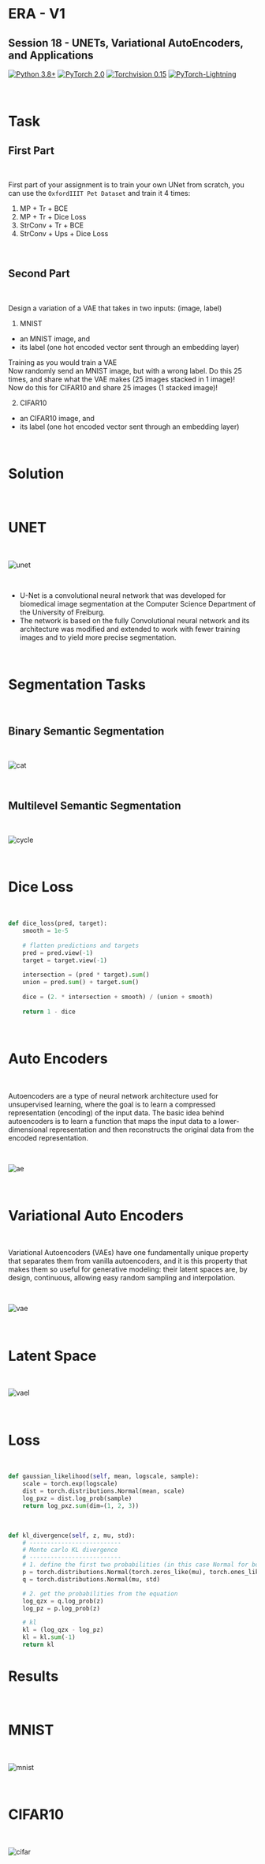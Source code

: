 # ERA - V1

## Session 18 - UNETs, Variational AutoEncoders, and Applications

[![Python 3.8+](https://img.shields.io/badge/python-3.8+-blue.svg)](https://www.python.org/downloads/release/python-380/)
[![PyTorch 2.0](https://img.shields.io/badge/torch-v2.0-brightgreen)](https://pytorch.org/docs/stable/index.html)
[![Torchvision 0.15](https://img.shields.io/badge/torchvision-v0.15-green)](https://pytorch.org/vision/stable/index.html)
[![PyTorch-Lightning](https://img.shields.io/badge/pytorch_lightning-v2.0.6-red)](https://lightning.ai/docs/pytorch/latest/)

<br>

# Task

## First Part

<br>

First part of your assignment is to train your own UNet from scratch, you can use the `OxfordIIIT Pet Dataset` and train it 4 times:

1. MP + Tr + BCE
2. MP + Tr + Dice Loss
3. StrConv + Tr + BCE
4. StrConv + Ups + Dice Loss

<br>

## Second Part

<br>

Design a variation of a VAE that takes in two inputs: (image, label)

1. MNIST
* an MNIST image, and
* its label (one hot encoded vector sent through an embedding layer)

Training as you would train a VAE  
Now randomly send an MNIST image, but with a wrong label. 
Do this 25 times, and share what the VAE makes (25 images stacked in 1 image)!     
Now do this for CIFAR10 and share 25 images (1 stacked image)!

2. CIFAR10
* an CIFAR10 image, and
* its label (one hot encoded vector sent through an embedding layer)

<br>

# Solution

<br>

# UNET 

<br>

![unet](../Results/Session%2018/unet.gif)

<br>

* U-Net is a convolutional neural network that was developed for biomedical image segmentation at the Computer Science Department of the University of Freiburg. 
* The network is based on the fully Convolutional neural network and its architecture was modified and extended to work with fewer training images and to yield more precise segmentation.

<br>

# Segmentation Tasks

<br>

## Binary Semantic Segmentation

<br>

![cat](../Results/Session%2018/cat_mask.jpg)

<br>

## Multilevel Semantic Segmentation

<br>

![cycle](../Results/Session%2018/cycle.png)

<br>

# Dice Loss

<br>

```python
def dice_loss(pred, target):
    smooth = 1e-5
    
    # flatten predictions and targets
    pred = pred.view(-1)
    target = target.view(-1)
    
    intersection = (pred * target).sum()
    union = pred.sum() + target.sum()
    
    dice = (2. * intersection + smooth) / (union + smooth)
    
    return 1 - dice 
```

<br>

# Auto Encoders

<br>

Autoencoders are a type of neural network architecture used for unsupervised learning, where the goal is to learn a compressed representation (encoding) of the input data. The basic idea behind autoencoders is to learn a function that maps the input data to a lower-dimensional representation and then reconstructs the original data from the encoded representation. 

<br>

![ae](../Results/Session%2018/ae.png)

<br>

# Variational Auto Encoders

<br>

Variational Autoencoders (VAEs) have one fundamentally unique property that separates them from vanilla autoencoders, and it is this property that makes them so useful for generative modeling: their latent spaces are, by design, continuous, allowing easy random sampling and interpolation. 

<br>

![vae](../Results/Session%2018/vae.png)

<br>

# Latent Space

<br>

![vael](../Results/Session%2018/vael.png)

<br>

# Loss

<br>

```python
def gaussian_likelihood(self, mean, logscale, sample):
    scale = torch.exp(logscale)
    dist = torch.distributions.Normal(mean, scale)
    log_pxz = dist.log_prob(sample)
    return log_pxz.sum(dim=(1, 2, 3))
```

<br>

```python
def kl_divergence(self, z, mu, std):
    # --------------------------
    # Monte carlo KL divergence
    # --------------------------
    # 1. define the first two probabilities (in this case Normal for both)
    p = torch.distributions.Normal(torch.zeros_like(mu), torch.ones_like(std))
    q = torch.distributions.Normal(mu, std)

    # 2. get the probabilities from the equation
    log_qzx = q.log_prob(z)
    log_pz = p.log_prob(z)

    # kl
    kl = (log_qzx - log_pz)
    kl = kl.sum(-1)
    return kl
```

# Results

<br>

# MNIST

<br>

![mnist](../../Results/Session%2018/mnist.png)

<br>

# CIFAR10

<br>

![cifar](../../Results/Session%2018/cifar.png)

<br>